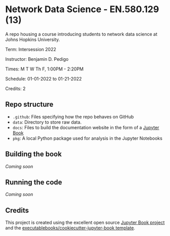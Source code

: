 # Network Data Science - EN.580.129 (13)
A repo housing a course introducing students to network data science at Johns Hopkins University.

Term: Intersession 2022

Instructor: Benjamin D. Pedigo

Times: M T W Th F, 1:00PM - 2:20PM

Schedule: 01-01-2022 to 01-21-2022

Credits: 2

## Repo structure 
- ``.github``: Files specifying how the repo behaves on GitHub
- ``data``: Directory to store raw data. 
- ``docs``: Files to build the documentation website in the form of a [Jupyter Book](https://jupyterbook.org/intro.html)
- ``pkg``: A local Python package used for analysis in the Jupyter Notebooks

## Building the book 
*Coming soon*

## Running the code
*Coming soon*

## Credits

This project is created using the excellent open source [Jupyter Book project](https://jupyterbook.org/) and the [executablebooks/cookiecutter-jupyter-book template](https://github.com/executablebooks/cookiecutter-jupyter-book).
